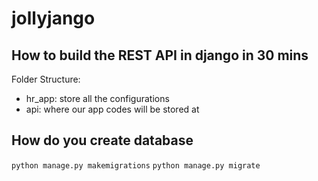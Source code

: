 # jollyjango

## How to build the REST API in django in 30 mins

Folder Structure:
- hr_app: store all the configurations
- api: where our app codes will be stored at

## How do you create database
`python manage.py makemigrations`
`python manage.py migrate`